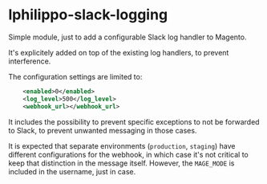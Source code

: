 # lphilippo-slack-logging

Simple module, just to add a configurable Slack log handler to Magento.

It's explicitely added on top of the existing log handlers, to prevent interference.

The configuration settings are limited to:

```xml
    <enabled>0</enabled>
    <log_level>500</log_level>
    <webhook_url></webhook_url>
```

It includes the possibility to prevent specific exceptions to not be forwarded to Slack, to prevent unwanted messaging in those cases.

It is expected that separate environments (`production`, `staging`) have different configurations for the webhook, in which case it's not critical to keep that distinction in the message itself. However, the `MAGE_MODE` is included in the username, just in case.